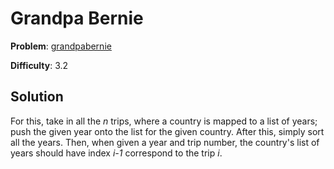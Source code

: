 # Grandpa Bernie

**Problem**: [grandpabernie](https://open.kattis.com/problems/grandpabernie)

**Difficulty**: 3.2

## Solution

For this, take in all the *n* trips, where a country is mapped to a list of years; push the given year onto the list for the given country. After this, simply sort all the years. Then, when given a year and trip number, the country's list of years should have index *i-1* correspond to the trip *i*.
